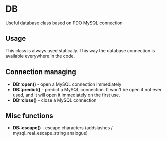# DB
Useful database class based on PDO MySQL connection

## Usage
This class is always used statically. This way the database connection is available everywhere in the code.


## Connection managing

- **DB::open()** - open a MySQL connection immediately
- **DB::predict()** - predict a MySQL connection. It won't be open if not ever used, and it will open it immediately on the first use.
- **DB::close()** - close a MySQL connection

## Misc functions 
- **DB::escape()** - escape characters (addslashes / mysql_real_escape_string analogue)
